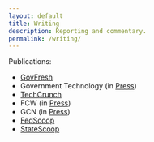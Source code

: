 ```yaml
---
layout: default
title: Writing
description: Reporting and commentary.
permalink: /writing/
---
```


Publications:

* [GovFresh](https://govfresh.com/author/luke/)
* Government Technology (in [Press](/press))
* [TechCrunch](https://techcrunch.com/2016/09/18/the-government-technology-pitch/)
* FCW (in [Press](/press))
* GCN (in [Press](/press))
* [FedScoop](https://www.fedscoop.com/author/luke-fretwellfedscoop-com/)
* [StateScoop](https://statescoop.com/author/luke-fretwell)